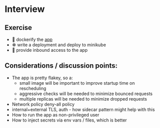 # Interview

## Exercise

- 🐳 dockerify the [app](./app)
- ☸ write a deployment and deploy to minikube
- 🍪 provide inbound access to the app

## Considerations / discussion points:

- The app is pretty flakey, so a:
  - small image will be important to improve startup time on rescheduling
  - aggressive checks will be needed to minimize bounced requests
  - multiple replicas will be needed to minimize dropped requests
- Network policy deny-all policy
- internal+external TLS, auth - how sidecar pattern might help with this
- How to run the app as non-privileged user
- How to inject secrets via env vars / files, which is better


